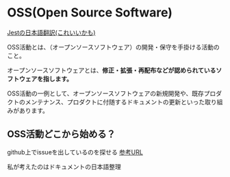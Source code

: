 # OSS(Open Source Software)

[Jestの日本語翻訳(これいいかも)](https://crowdin.com/project/jest-v2/ja)

OSS活動とは、（オープンソースソフトウェア）の開発・保守を手掛ける活動のこと。

オープンソースソフトウェアとは、**修正・拡張・再配布などが認められているソフトウェアを指します。**

OSS活動の一例として、オープンソースソフトウェアの新規開発や、既存プロダクトのメンテナンス、プロダクトに付随するドキュメントの更新といった取り組みがあります。


## OSS活動どこから始める？

github上でissueを出しているのを探せる
[参考URL](http://github-help-wanted.com/)

私が考えたのはドキュメントの日本語整理